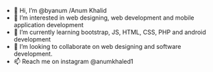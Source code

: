 - 👋 Hi, I’m @byanum /Anum Khalid
- 👀 I’m interested in web designing, web development and mobile application development
- 🌱 I’m currently learning bootstrap, JS, HTML, CSS, PHP and android development
- 💞️ I’m looking to collaborate on web designing and software development.
- 📫 Reach me on instagram @anumkhaled1

<!---
byanum/byanum is a ✨ special ✨ repository because its `README.md` (this file) appears on your GitHub profile.
You can click the Preview link to take a look at your changes.
--->
